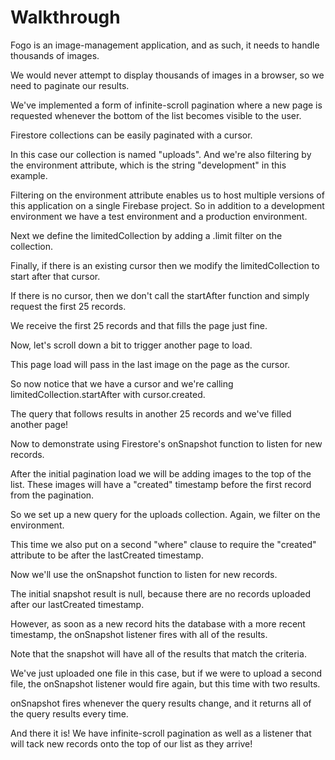 # Walkthrough

Fogo is an image-management application, and as such, it needs to handle thousands of images.

We would never attempt to display thousands of images in a browser, so we need to paginate our results.

We've implemented a form of infinite-scroll pagination where a new page is requested whenever the bottom of the list becomes visible to the user.

Firestore collections can be easily paginated with a cursor.

In this case our collection is named "uploads". And we're also filtering by the environment attribute, which is the string "development" in this example.

Filtering on the environment attribute enables us to host multiple versions of this application on a single Firebase project. So in addition to a development environment we have a test environment and a production environment.

Next we define the limitedCollection by adding a .limit filter on the collection.

Finally, if there is an existing cursor then we modify the limitedCollection to start after that cursor.

If there is no cursor, then we don't call the startAfter function and simply request the first 25 records.

We receive the first 25 records and that fills the page just fine.

Now, let's scroll down a bit to trigger another page to load.

This page load will pass in the last image on the page as the cursor.

So now notice that we have a cursor and we're calling limitedCollection.startAfter with cursor.created.

The query that follows results in another 25 records and we've filled another page!

Now to demonstrate using Firestore's onSnapshot function to listen for new records.

After the initial pagination load we will be adding images to the top of the list. These images will have a "created" timestamp before the first record from the pagination.

So we set up a new query for the uploads collection. Again, we filter on the environment.

This time we also put on a second "where" clause to require the "created" attribute to be after the lastCreated timestamp.

Now we'll use the onSnapshot function to listen for new records.

The initial snapshot result is null, because there are no records uploaded after our lastCreated timestamp.

However, as soon as a new record hits the database with a more recent timestamp, the onSnapshot listener fires with all of the results.

Note that the snapshot will have all of the results that match the criteria.

We've just uploaded one file in this case, but if we were to upload a second file, the onSnapshot listener would fire again, but this time with two results.

onSnapshot fires whenever the query results change, and it returns all of the query results every time.

And there it is! We have infinite-scroll pagination as well as a listener that will tack new records onto the top of our list as they arrive!

